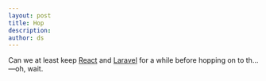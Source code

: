 ```yaml
---
layout: post
title: Hop
description:
author: ds
---
```


Can we at least keep [React](http://facebook.github.io/react/) and [Laravel](http://laravel.com/) for a while before hopping on to th…    
—oh, wait.
